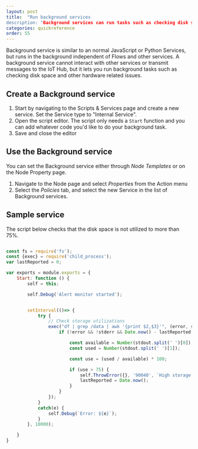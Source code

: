 ```yaml
---
layout: post
title:  "Run background services
description: "Background services can run tasks such as checking disk space and other hardware related issue"
categories: quickreference
order: 55
---
```


Background service is similar to an normal JavaScript or Python Services, but runs in the background independent of Flows and other services. A background service cannot interact with other services or transmit messages to the IoT Hub, but it lets you run background tasks such as checking disk space and other hardware related issues.

## Create a Background service
1. Start by navigating to the Scripts & Services page and create a new service. Set the Service type to "Internal Service".
2. Open the script editor. The script only needs a `Start` function and you can add whatever code you'd like to do your background task.
3. Save and close the editor


## Use the Background service
You can set the Background service either through *Node Templates* or on the Node Property page. 
1. Navigate to the Node page and select *Properties* from the Action menu
2. Select the *Policies* tab, and select the new Service in the list of Background services.

## Sample service
The script below checks that the disk space is not utilized to more than 75%. 

```javascript

const fs = require('fs');
const {exec} = require('child_process');
var lastReported = 0;

var exports = module.exports = {
    Start: function () {
        self = this;

        self.Debug('Alert monitor started');


        setInterval(()=> {
            try {
                // Check storage utilizations
                exec("df | grep /data | awk '{print $2,$3}'", (error, stdout, stderr) => {
                    if (!error && !stderr && Date.now() - lastReported > 1000 * 60 * 60) {

                        const available = Number(stdout.split(' ')[0]);
                        const used = Number(stdout.split(' ')[1]);

                        const use = (used / available) * 100;

                        if (use > 75) {
                            self.ThrowError({}, '90040', `High storage utilizations!\n${use.toFixed(2)} % of the /data disk is in use.`);
                            lastReported = Date.now();
                        }
                    }
                });
            }
            catch(e) {
                self.Debug(`Error: ${e}`);
            }
        }, 10000);

    }
}
```


